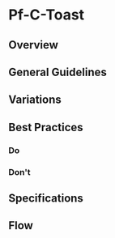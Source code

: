 # Pf-C-Toast

## Overview

## General Guidelines

## Variations

## Best Practices

### Do

### Don't

## Specifications

## Flow
